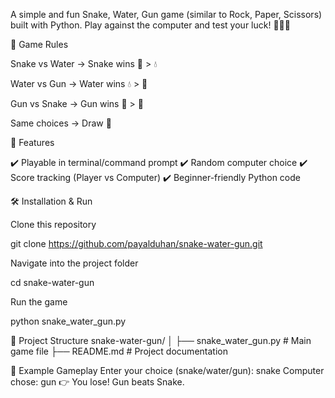 A simple and fun Snake, Water, Gun game (similar to Rock, Paper, Scissors) built with Python.
Play against the computer and test your luck! 🐍💧🔫

📌 Game Rules

Snake vs Water → Snake wins 🐍 > 💧

Water vs Gun → Water wins 💧 > 🔫

Gun vs Snake → Gun wins 🔫 > 🐍

Same choices → Draw 🤝

🚀 Features

✔️ Playable in terminal/command prompt
✔️ Random computer choice
✔️ Score tracking (Player vs Computer)
✔️ Beginner-friendly Python code

🛠️ Installation & Run

Clone this repository

git clone https://github.com/payalduhan/snake-water-gun.git


Navigate into the project folder

cd snake-water-gun


Run the game

python snake_water_gun.py

📂 Project Structure
snake-water-gun/
│
├── snake_water_gun.py   # Main game file
├── README.md            # Project documentation

🎯 Example Gameplay
Enter your choice (snake/water/gun): snake
Computer chose: gun
👉 You lose! Gun beats Snake.
